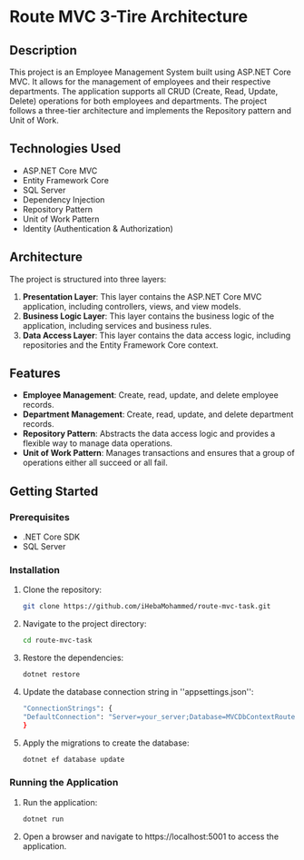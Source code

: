 # Route MVC 3-Tire Architecture

## Description
This project is an Employee Management System built using ASP.NET Core MVC. It allows for the management of employees and their respective departments. The application supports all CRUD (Create, Read, Update, Delete) operations for both employees and departments. The project follows a three-tier architecture and implements the Repository pattern and Unit of Work.

## Technologies Used
- ASP.NET Core MVC
- Entity Framework Core
- SQL Server
- Dependency Injection
- Repository Pattern
- Unit of Work Pattern
- Identity (Authentication & Authorization)

## Architecture
The project is structured into three layers:
1. **Presentation Layer**: This layer contains the ASP.NET Core MVC application, including controllers, views, and view models.
2. **Business Logic Layer**: This layer contains the business logic of the application, including services and business rules.
3. **Data Access Layer**: This layer contains the data access logic, including repositories and the Entity Framework Core context.

## Features
- **Employee Management**: Create, read, update, and delete employee records.
- **Department Management**: Create, read, update, and delete department records.
- **Repository Pattern**: Abstracts the data access logic and provides a flexible way to manage data operations.
- **Unit of Work Pattern**: Manages transactions and ensures that a group of operations either all succeed or all fail.

## Getting Started
### Prerequisites
- .NET Core SDK
- SQL Server

### Installation
1. Clone the repository:
   ```bash
   git clone https://github.com/iHebaMohammed/route-mvc-task.git
2. Navigate to the project directory:
      ```bash
   cd route-mvc-task
3. Restore the dependencies:
      ```bash
   dotnet restore
4. Update the database connection string in ''appsettings.json'':
      ```bash
   "ConnectionStrings": {
   "DefaultConnection": "Server=your_server;Database=MVCDbContextRoute;Trusted_Connection=True;"
   }
5. Apply the migrations to create the database:
     ```bash
     dotnet ef database update
### Running the Application
1. Run the application:
   ```bash
   dotnet run
2. Open a browser and navigate to https://localhost:5001 to access the application.
